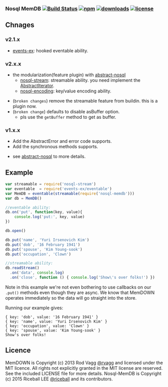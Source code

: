 ### Nosql MemDB [![Build Status](https://img.shields.io/travis/snowyu/node-nosql-memdb/master.svg)](http://travis-ci.org/snowyu/node-nosql-memdb) [![npm](https://img.shields.io/npm/v/nosql-memdb.svg)](https://npmjs.org/package/nosql-memdb) [![downloads](https://img.shields.io/npm/dm/nosql-memdb.svg)](https://npmjs.org/package/nosql-memdb) [![license](https://img.shields.io/npm/l/nosql-memdb.svg)](https://npmjs.org/package/nosql-memdb) 


## Chnages

### v2.1.x

+ [events-ex](https://github.com/snowyu/events-ex.js): hooked eventable ability.

### v2.x.x

+ the modularization(feature plugin) with [abstract-nosql](https://github.com/snowyu/node-abstract-nosql)
  * [nosql-stream](https://github.com/snowyu/node-nosql-stream): streamable ability. you need implement the [AbstractIterator](https://github.com/snowyu/node-abstract-iterator).
  * [nosql-encoding](https://github.com/snowyu/node-nosql-encoding): key/value encoding ability.

- (`broken changes`) remove the streamable feature from buildin. this is a plugin now.
- (`broken change`) defaults to disable asBuffer option.
  * pls use the `getBuffer` method to get as buffer.

### v1.x.x

+ Add the AbstractError and error code supports.
+ Add the synchronous methods supports.
* see [abstract-nosql](https://github.com/snowyu/node-abstract-nosql) to more details.

## Example

```js
var streamable = require('nosql-stream')
var eventable  = require('events-ex/eventable')
var MemDB = eventable(streamable(require('nosql-memdb')))
var db = MemDB()

//eventable ability:
db.on('put', function(key, value){
    console.log('put:', key, value)
})

db.open()

db.put('name', 'Yuri Irsenovich Kim')
db.put('dob', '16 February 1941')
db.put('spouse', 'Kim Young-sook')
db.put('occupation', 'Clown')

//streamable ability:
db.readStream()
  .on('data', console.log)
  .on('close', function () { console.log('Show\'s over folks!') })
```

Note in this example we're not even bothering to use callbacks on our `.put()` methods even though they are async. We know that MemDOWN operates immediately so the data will go straight into the store.

Running our example gives:

```
{ key: 'dob', value: '16 February 1941' }
{ key: 'name', value: 'Yuri Irsenovich Kim' }
{ key: 'occupation', value: 'Clown' }
{ key: 'spouse', value: 'Kim Young-sook' }
Show's over folks!
```

## Licence

MemDOWN is Copyright (c) 2013 Rod Vagg [@rvagg](https://twitter.com/rvagg) and licensed under the MIT licence. All rights not explicitly granted in the MIT license are reserved. See the included LICENSE file for more details.
Nosql-MemDB is Copyright (c) 2015 Riceball LEE [@riceball](https://github.com/snowyu) and its contributors.

